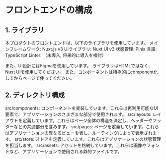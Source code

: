 # フロントエンドの構成

## 1. ライブラリ

本プロダクトのフロントエンドは、以下のライブラリを使用しています。
メインフレームワーク: Nuxt.js v3
UIライブラリ: Nuxt UI v3
状態管理: Pinia
言語: TypeScript
Linter: （未導入, 将来的に導入を検討）

また、UI設計にはFigmaを使用しています。
ライブラリはHTMLではなく、Nuxt UIを使用してください。
また、コンポーネントは積極的にcomponent化してからページで使ってください。

## 2. ディレクトリ構成

src/components: コンポーネントを実装しています。これらは再利用可能なUI要素で、アプリケーションのさまざまな部分で使用されます。
src/layouts: レイアウトを定義しています。これらはページ全体の構造を決定し、ヘッダーやフッターなどの共通部分を含みます。
src/pages: ページを定義しています。これらはアプリケーションの異なるビューを表し、ルーティングによって表示されます。
src/store: ストアを定義しています。これらはアプリケーションの状態管理を担当します。
src/assets: アセットを格納しています。これらは画像やフォントなど、アプリケーションで使用される静的ファイルです。

